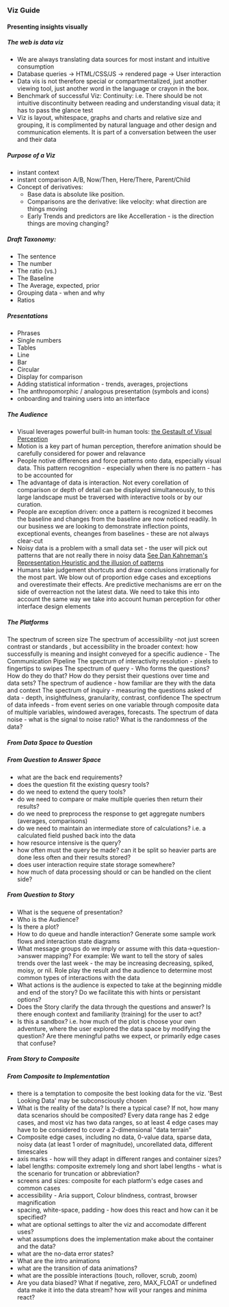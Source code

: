 ### Viz Guide
#### Presenting insights visually

##### The web is data viz
- We are always translating data sources for most instant and intuitive consumption
- Database queries -> HTML/CSS/JS -> rendered page -> User interaction
- Data vis is not therefore special or compartmentalized, just another viewing tool, just another word in the language or crayon in the box. 
- Benchmark of successful Viz: Continuity: i.e. There should be not intuitive discontinuity between reading and understanding visual data; it has to pass the glance test
- Viz is layout, whitespace, graphs and charts and relative size and grouping, it is complimented by natural language and other design and communication elements. It is part of a conversation between the user and their data

##### Purpose of a Viz
- instant context
- instant comparison A/B, Now/Then, Here/There, Parent/Child
- Concept of derivatives: 
  - Base data is absolute like position. 
  - Comparisons are the derivative: like velocity: what direction are things moving
  - Early Trends and predictors are like Accelleration - is the direction things are moving changing?
  
##### Draft Taxonomy:
- The sentence
- The number
- The ratio (vs.)
- The Baseline
- The Average, expected, prior
- Grouping data - when and why
- Ratios 

##### Presentations
- Phrases
- Single numbers
- Tables
- Line
- Bar
- Circular
- Display for comparison
- Adding statistical information - trends, averages, projections
- The anthropomorphic / analogous presentation (symbols and icons)
- onboarding and training users into an interface

##### The Audience
- Visual leverages powerful built-in human tools: [the Gestault of Visual Perception](http://www.smashingmagazine.com/2014/03/28/design-principles-visual-perception-and-the-principles-of-gestalt/)
- Motion is a key part of human perception, therefore animation should be carefully considered for power and relavance
- People notive differences and force patterns onto data, especially visual data. This pattern recognition - especially when there is no pattern - has to be accounted for
- The advantage of data is interaction. Not every corellation of comparison or depth of detail can be displayed simultaneously, to this large landscape must be traversed with interactive tools or by our curation.
- People are exception driven: once a pattern is recognized it becomes the baseline and changes from the baseline are now noticed readily. In our business we are looking to demonstrate inflection points, exceptional events, cheanges from baselines - these are not always clear-cut
- Noisy data is a problem with a small data set - the user will pick out patterns that are not really there in noisy data [See Dan Kahneman's Representation Heuristic and the illusion of patterns](http://en.wikipedia.org/wiki/Representativeness_heuristic)
- Humans take judgement shortcuts and draw conclusions irrationally for the most part. We blow out of proportion edge cases and exceptions and overestimate their effects. Are predictive mechanisms are err on the side of overreaction not the latest data. We need to take this into account the same way we take into account human perception for other interface design elements

##### The Platforms
The spectrum of screen size
The spectrum of accessibility -not just screen contrast or standards , but accessibility in the broader context: how successfully is meaning and insight conveyed for a specific audience - The Communication Pipeline
The spectrum of interactivity resolution - pixels to fingertips to swipes
The spectrum of query - Who forms the questions? How do they do that? How do they persist their questions over time and data sets?
The spectrum of audience - how familiar are they with the data and context
The spectrum of inquiry - measuring the questions asked of data - depth, insightfulness, granularity, contrast, confidence
The spectrum of data infeeds - from event series on one variable through composite data of multiple variables, windowed averages, forecasts. 
The spectrum of data noise - what is the signal to noise ratio? What is the randomness of the data? 

##### From Data Space to Question

##### From Question to Answer Space
 - what are the back end requirements? 
 - does the question fit the existing quesry tools? 
 - do we need to extend the query tools?
 - do we need to compare or make multiple queries then return their results?
 - do we need to preprocess the response to get aggregate numbers (averages, comparisons)
 - do we need to maintain an intermediate store of calculations? i.e. a calculated field pushed back into the data
 - how resource intensive is the query? 
 - how often must the query be made? can it be split so heavier parts are done less often and their results stored?
 - does user interaction require state storage somewhere?
 - how much of data processing should or can be handled on the client side?

##### From Question to Story
 - What is the sequene of presentation?
 - Who is the Audience?
 - Is there a plot?
 - How to do queue and handle interaction? Generate some sample work flows and interaction state diagrams
 - What message groups do we imply or assume with this data->question->answer mapping? For example: We want to tell the story of sales trends over the last week - the may be increasing decreasing, spiked, moisy, or nil. Role play the result and the audience to determine most common types of interactions with the data
 - What actions is the audience is expected to take at the beginning middle and end of the story? Do we facilitate this with hints or persistant options?
 - Does the Story clarify the data through the questions and answer? Is there enough context and familiarity (training) for the user to act?
 - Is this a sandbox? i.e. how much of the plot is choose your own adventure, where the user explored the data space by modifying the question? Are there meningful paths we expect, or primarily edge cases that confuse?


##### From Story to Composite

##### From Composite to Implementation
 - there is a temptation to composite the best looking data for the viz. 'Best Looking Data' may be subconsciously chosen
 - What is the reality of the data? Is there a typical case? If not, how many data scenarios should be composited? Every data range has 2 edge cases, and most viz has two data ranges, so at least 4 edge cases may have to be considered to cover a 2-dimensional "data terrain"
 - Composite edge cases, including no data, 0-value data, sparse data, noisy data (at least 1 order of magnitude), uncorellated data, different timescales
 - axis marks - how will they adapt in different ranges and container sizes?
 - label lengths: composite extremely long and short label lengths - what is the scenario for truncation or abbreviation?
 - screens and sizes: composite for each platform's edge cases and common cases
 - accessibility - Aria support, Colour blindness, contrast, browser magnification
 - spacing, white-space, padding - how does this react and how can it be specified?
 - what are optional settings to alter the viz and accomodate different uses?
 - what assumptions does the implementation make about the container and the data?
 - what are the no-data error states?
 - What are the intro animations
 - what are the transition of data animations?
 - what are the possible interactions (touch, rollover, scrub, zoom)
 - Are you data biased? What if negative, zero, MAX_FLOAT or undefined data make it into the data stream? how will your ranges and minima react? 


